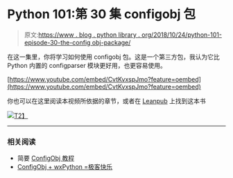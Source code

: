 # Python 101:第 30 集 configobj 包

> 原文:[https://www . blog . python library . org/2018/10/24/python-101-episode-30-the-config obj-package/](https://www.blog.pythonlibrary.org/2018/10/24/python-101-episode-30-the-configobj-package/)

在这一集里，你将学习如何使用 configobj 包。这是一个第三方包，我认为它比 Python 内置的 configparser 模块更好用，也更容易使用。

[https://www.youtube.com/embed/CvtKvxspJmo?feature=oembed](https://www.youtube.com/embed/CvtKvxspJmo?feature=oembed)

你也可以在这里阅读本视频所依据的章节，或者在 [Leanpub](https://leanpub.com/python_101) 上找到这本书

[![](../Images/4ae2f9205f7dc936a68034f424df112f.png)T2】]( https://leanpub.com/python_101)

* * *

### 相关阅读

*   简要 [ConfigObj 教程](https://www.blog.pythonlibrary.org/2010/01/01/a-brief-configobj-tutorial/)
*   [ConfigObj + wxPython =极客快乐](https://www.blog.pythonlibrary.org/2010/01/17/configobj-wxpython-geek-happiness/)